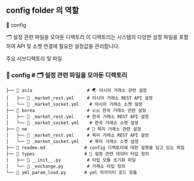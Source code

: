## config folder 의 역할 

📂 config

🗂️ 설정 관련 파일을 모아둔 디렉토리
이 디렉토리는 시스템의 다양한 설정 파일을 포함하여 API 및 소켓 연결에 필요한 설정값을 관리합니다.

주요 서브디렉토리 및 파일

### 📂 config                   # 🗂️ 설정 관련 파일을 모아둔 디렉토리
```
├── 📂 asia                     # 🌏 아시아 거래소 관련 설정
│   ├── 🔧 _market_rest.yml     # 아시아 거래소 REST API 설정
│   └── 🔧 _market_socket.yml    # 아시아 거래소 소켓 설정
├── 📂 korea                    # 🇰🇷 한국 거래소 관련 설정
│   ├── 🔧 _market_rest.yml     # 한국 거래소 REST API 설정
│   └── 🔧 _market_socket.yml    # 한국 거래소 소켓 설정
├── 📂 ne                       # 🏦 북미 거래소 관련 설정
│   ├── 🔧 _market_rest.yml     # 북미 거래소 REST API 설정
│   └── 🔧 _market_socket.yml    # 북미 거래소 소켓 설정
├── 📜 readme.md               # config 디렉토리에 대한 설명을 담고 있는 파일
├── 📂 types                   # 📂 설정 관련 데이터 타입 정의
│   ├── 🐍 __init__.py          # 타입 모듈 초기화 파일
│   └── 🐍 _exchange.py         # 거래소 타입 정의
└── 🐍 yml_param_load.py       # yml 파라미터 로드 모듈
```
